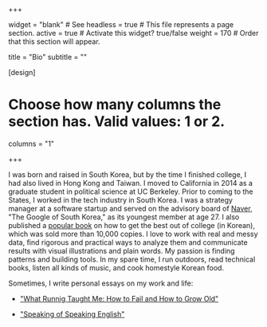 +++

widget = "blank"  # See headless = true  # This file represents a page section.
active = true  # Activate this widget? true/false
weight = 170  # Order that this section will appear.

title = "Bio"
subtitle = ""

[design]
  # Choose how many columns the section has. Valid values: 1 or 2.
  columns = "1"

+++

I was born and raised in South Korea, but by the time I finished college, I had also lived in Hong Kong and Taiwan. I moved to California in 2014 as a graduate student in political science at UC Berkeley. Prior to coming to the States, I worked in the tech industry in South Korea. I was a strategy manager at a software startup and served on the advisory board of [Naver](https://en.wikipedia.org/wiki/Naver), "The Google of South Korea," as its youngest member at age 27. I also published a [popular book](https://book.naver.com/bookdb/book_detail.nhn?bid=7842009) on how to get the best out of college (in Korean), which was sold more than 10,000 copies. I love to work with real and messy data, find rigorous and practical ways to analyze them and communicate results with visual illustrations and plain words. My passion is finding patterns and building tools. In my spare time, I run outdoors, read technical books, listen all kinds of music, and cook homestyle Korean food.

Sometimes, I write personal essays on my work and life:

- ["What Runnig Taught Me: How to Fail and How to Grow Old"](/2020/07/20/what-running-taught-me/)

- ["Speaking of Speaking English"](/2020/06/09/speaking-of-speaking-english/)
